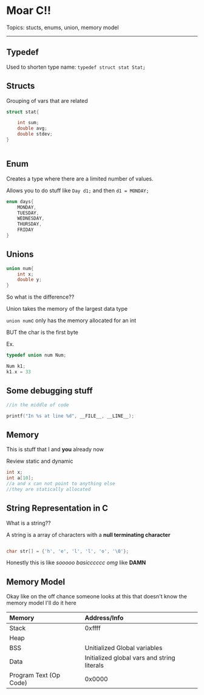 # Moar C!!

Topics: stucts, enums, union, memory model

***

## Typedef

Used to shorten type name:
`typedef struct stat Stat;`

## Structs

Grouping of vars that are related

```c
struct stat{

    int sum;
    double avg;
    double stdev;
}



```

## Enum

Creates a type where there are a limited number of values.

Allows you to do stuff like `Day d1;` and then `d1 = MONDAY;`

```c
enum days{
    MONDAY,
    TUESDAY,
    WEDNESDAY,
    THURSDAY,
    FRIDAY
}


```

## Unions



```c
union num{
    int x;
    double y;
}
```
So what is the difference??

Union takes the memory of the largest data type

`union num`c only has the memory allocated for an int

BUT the char is the first byte

Ex.

```c
typedef union num Num;

Num k1;
k1.x = 33
```

## Some debugging stuff

```c
//in the middle of code

printf("In %s at line %d", __FILE__, __LINE__);

```


## Memory

This is stuff that I and **you** already now

Review static and dynamic

```c
int x;
int a[10];
//a and x can not point to anything else
//they are statically allocated


```

## String Representation in C

What is a string??

A string is a array of characters  with a **null terminating character**

```c

char str[] = {'h', 'e', 'l', 'l', 'o', '\0'};

```

Honestly this is like _sooooo basicccccc omg_
like __DAMN__


## Memory Model

Okay like on the off chance someone looks at this that doesn't know the memory model I'll do it here

| Memory | Address/Info |
| :------------- | :------------- |
| Stack | 0xffff |
| Heap| |
|BSS| Unitialized Global variables|
|Data |Initialized global vars and string literals |
|Program Text (Op Code)| 0x0000|
